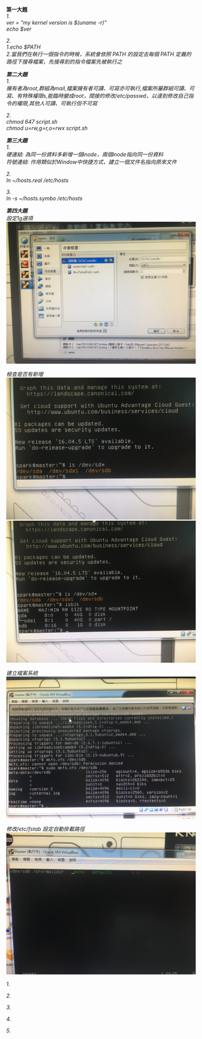 <strong>第一大題</strong><br>
<em>1.<em><br>
ver = "my kernel version is $(uname -r)" <br>
echo $ver

<em>2.<em><br>
1.echo $PATH<br>
2.當我們在執行一個指令的時候，系統會依照 PATH 的設定去每個 PATH 定義的路徑下搜尋檔案，先搜尋到的指令檔案先被執行之<br>


<strong>第二大題</strong><br>
<em>1.<em><br>
擁有者為root,群組為mail,檔案擁有者可讀、可寫亦可執行,檔案所屬群組可讀、可寫、有特殊權限s,能臨時變成root，間接的修改/etc/passwd，以達到修改自己指令的權限,其他人可讀、可執行但不可寫<br>

<em>2.<em><br>
chmod 647 script.sh <br>
chmod u=rw,g=r,o=rwx script.sh <br> 




<strong>第三大題</strong><br>
<em>1.<em><br>
硬連結: 為同一份資料多新增一個inode，兩個inode指向同一份資料 <br>
符號連結: 作用類似於Window中快捷方式，建立一個文件名指向原來文件 <br>

<em>2.<em><br>
ln ~/hosts.real /etc/hosts <br>

<em>3.<em><br>
ln -s ~/hosts.symbo /etc/hosts <br>






<strong>第四大題</strong><br>
設定1g選項<br>
![5](IMG_0498.jpg)<br>

檢查是否有新增<br>
![5](IMG_0499.jpg)<br>
![5](IMG_0500.jpg)<br>

建立檔案系統<br>
![5](IMG_0501.jpg)<br>

修改/etc/fstab 設定自動掛載路徑<br>
![5](IMG_0502.jpg) <br>





<em>1.<em><br>

<em>2.<em><br>

<em>3.<em><br>

<em>4.<em><br>

<em>5.<em><br>

